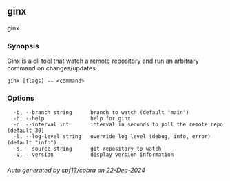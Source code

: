 ## ginx

ginx

### Synopsis


Ginx is a cli tool that watch a remote repository and run an arbitrary command on changes/updates.


```
ginx [flags] -- <command>
```

### Options

```
  -b, --branch string      branch to watch (default "main")
  -h, --help               help for ginx
  -n, --interval int       interval in seconds to poll the remote repo (default 30)
  -l, --log-level string   override log level (debug, info, error) (default "info")
  -s, --source string      git repository to watch
  -v, --version            display version information
```

###### Auto generated by spf13/cobra on 22-Dec-2024
